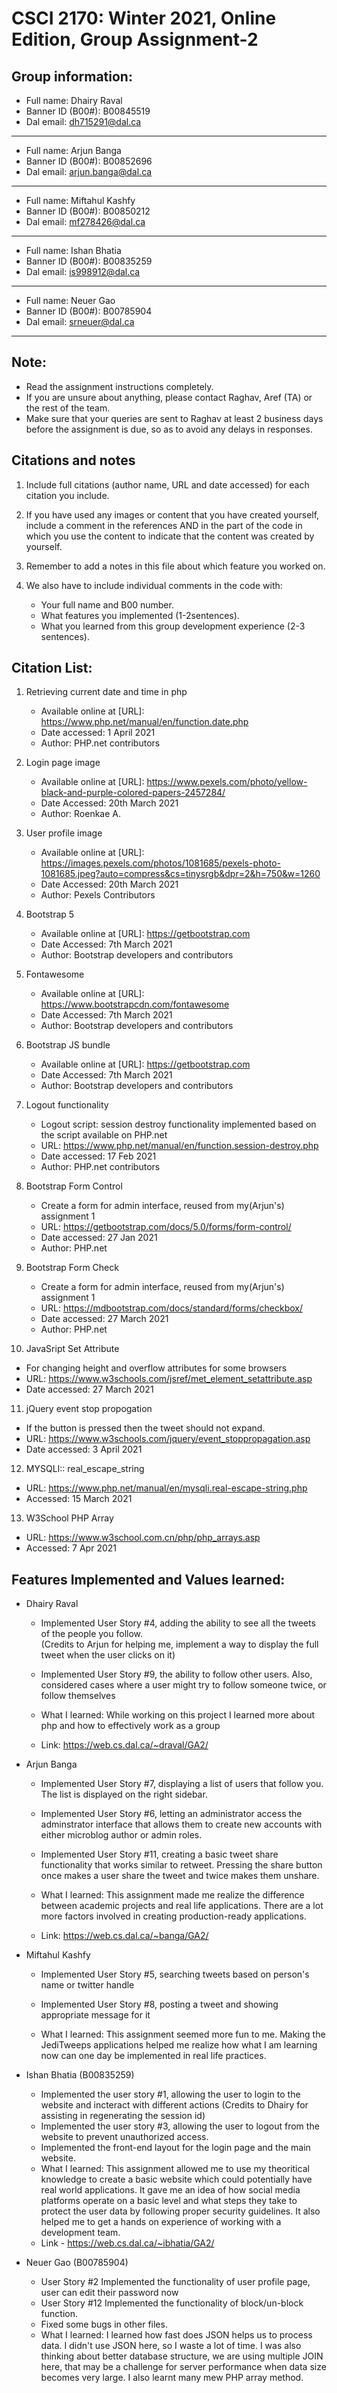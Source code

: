 # CSCI 2170: Winter 2021, Online Edition, Group Assignment-2

## Group information:
- Full name: Dhairy Raval
- Banner ID (B00#): B00845519
- Dal email: dh715291@dal.ca
---
- Full name: Arjun Banga
- Banner ID (B00#): B00852696
- Dal email: arjun.banga@dal.ca
---
- Full name: Miftahul Kashfy 
- Banner ID (B00#): B00850212
- Dal email: mf278426@dal.ca
---
- Full name: Ishan Bhatia
- Banner ID (B00#): B00835259
- Dal email: is998912@dal.ca
---
- Full name: Neuer Gao
- Banner ID (B00#): B00785904
- Dal email: srneuer@dal.ca
---

## Note:
- Read the assignment instructions completely.
- If you are unsure about anything, please contact Raghav, Aref (TA) or the rest of the team.
- Make sure that your queries are sent to Raghav at least 2 business days before the assignment is due, so as to avoid any delays in responses.

## Citations and notes
1. Include full citations (author name, URL and date accessed) for each citation you include.
2. If you have used any images or content that you have created yourself, include a comment in the references AND in the part of the code in which you use the content to indicate that the content was created by yourself.
3. Remember to add a notes in this file about which feature you worked on.
4. We also have to include individual comments in the code with:

   * Your full name and B00 number.
   * What features you implemented (1-2sentences).
   * What you learned from this group development experience (2-3 sentences).

## Citation List:

1. Retrieving current date and time in php
	* Available online at [URL]: https://www.php.net/manual/en/function.date.php
	* Date accessed: 1 April 2021
	* Author: PHP.net contributors

2. Login page image
   * Available online at [URL]: https://www.pexels.com/photo/yellow-black-and-purple-colored-papers-2457284/
   * Date Accessed: 20th March 2021
   * Author: Roenkae A.

3. User profile image
   * Available online at [URL]: https://images.pexels.com/photos/1081685/pexels-photo-1081685.jpeg?auto=compress&cs=tinysrgb&dpr=2&h=750&w=1260
   * Date Accessed: 20th March 2021
   * Author: Pexels Contributors

4. Bootstrap 5
    * Available online at [URL]: https://getbootstrap.com
    * Date Accessed: 7th March 2021
    * Author: Bootstrap developers and contributors

5. Fontawesome
    * Available online at [URL]: https://www.bootstrapcdn.com/fontawesome
    * Date Accessed: 7th March 2021
    * Author: Bootstrap developers and contributors 

6. Bootstrap JS bundle
   * Available online at [URL]: https://getbootstrap.com
   * Date Accessed: 7th March 2021
   * Author: Bootstrap developers and contributors

7. Logout functionality
   * Logout script: session destroy functionality implemented based on the script available on PHP.net
   * URL: https://www.php.net/manual/en/function.session-destroy.php
   * Date accessed: 17 Feb 2021
   * Author: PHP.net contributors

8. Bootstrap Form Control
   * Create a form for admin interface, reused from my(Arjun's) assignment 1
   * URL: https://getbootstrap.com/docs/5.0/forms/form-control/
   * Date accessed: 27 Jan 2021
   * Author: PHP.net

9. Bootstrap Form Check
   * Create a form for admin interface, reused from my(Arjun's) assignment 1
   * URL: https://mdbootstrap.com/docs/standard/forms/checkbox/
   * Date accessed: 27 March 2021
   * Author: PHP.net

10. JavaSript Set Attribute
   * For changing height and overflow attributes for some browsers
   * URL: https://www.w3schools.com/jsref/met_element_setattribute.asp
   * Date accessed: 27 March 2021

11. jQuery event stop propogation
   * If the button is pressed then the tweet should not expand.
   * URL: https://www.w3schools.com/jquery/event_stoppropagation.asp
   * Date accessed: 3 April 2021

12. MYSQLI:: real_escape_string
   * URL: https://www.php.net/manual/en/mysqli.real-escape-string.php
   * Accessed: 15 March 2021

13. W3School PHP Array
   * URL: https://www.w3school.com.cn/php/php_arrays.asp
   * Accessed: 7 Apr 2021

## Features Implemented and Values learned:

- Dhairy Raval
	* Implemented User Story #4, adding the ability to see all the tweets of the people you follow. 	
	(Credits to Arjun for helping me, implement a way to display the full tweet when the user clicks on it)
  * Implemented User Story #9, the ability to follow other users. Also, considered cases where a user might try to follow someone twice, or follow themselves

  * What I learned: While working on this project I learned more about php and how to effectively work as a group
   * Link: https://web.cs.dal.ca/~draval/GA2/

- Arjun Banga
   * Implemented User Story #7, displaying a list of users that follow you. The list is displayed on the right sidebar.
   * Implemented User Story #6, letting an administrator access the adminstrator interface that allows them to create new accounts with either microblog author or admin roles.
   * Implemented User Story #11, creating a basic tweet share functionality that works similar to retweet. Pressing the share button once makes a user share the tweet and twice makes them unshare.

   * What I learned: This assignment made me realize the difference between academic projects and real life applications. There are a lot more factors involved in creating production-ready applications.
   * Link: https://web.cs.dal.ca/~banga/GA2/


- Miftahul Kashfy
   * Implemented User Story #5, searching tweets based on person's name or twitter handle
   * Implemented User Story #8, posting a tweet and showing appropriate message for it

   * What I learned: This assignment seemed more fun to me. Making the JediTweeps applications helped me realize how what I am
   					 learning now can one day be implemented in real life practices. 

- Ishan Bhatia (B00835259)
   * Implemented the user story #1, allowing the user to login to the website and incteract with different actions (Credits to Dhairy for assisting in regenerating the session id)
   * Implemented the user story #3, allowing the user to logout from the website to prevent unauthorized access. 
   * Implemented the front-end layout for the login page and the main website.
   * What I learned: This assignment allowed me to use my theoritical knowledge to create a basic website which could potentially have real world applications. It gave me an idea of how social media platforms operate on a basic level and what steps they take to protect the user data by following proper security guidelines. It also helped me to get a hands on experience of working with a development team.   
   * Link - https://web.cs.dal.ca/~ibhatia/GA2/ 
   
- Neuer Gao (B00785904)
    * User Story #2 Implemented the functionality of user profile page, user can edit their password now
    * User Story #12 Implemented the functionality of block/un-block function.
    * Fixed some bugs in other files.
    * What I learned: I learned how fast does JSON helps us to process data. I didn't use JSON here, so I waste a lot of time. I was also thinking about better database structure, we are using multiple JOIN here, that may be a challenge for server performance when data size becomes very large. I also learnt many mew PHP array method.



